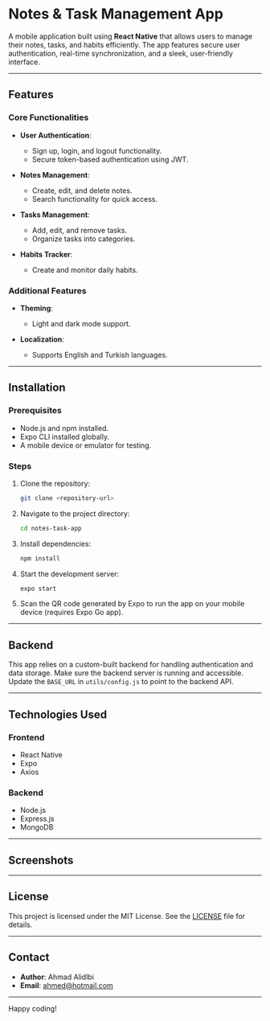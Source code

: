 # Notes & Task Management App

A mobile application built using **React Native** that allows users to manage their notes, tasks, and habits efficiently. The app features secure user authentication, real-time synchronization, and a sleek, user-friendly interface.

---

## Features

### Core Functionalities

- **User Authentication**:

  - Sign up, login, and logout functionality.
  - Secure token-based authentication using JWT.

- **Notes Management**:

  - Create, edit, and delete notes.
  - Search functionality for quick access.

- **Tasks Management**:

  - Add, edit, and remove tasks.
  - Organize tasks into categories.

- **Habits Tracker**:

  - Create and monitor daily habits.

### Additional Features

- **Theming**:

  - Light and dark mode support.

- **Localization**:

  - Supports English and Turkish languages.

---

## Installation

### Prerequisites

- Node.js and npm installed.
- Expo CLI installed globally.
- A mobile device or emulator for testing.

### Steps

1. Clone the repository:

   ```bash
   git clone <repository-url>
   ```

2. Navigate to the project directory:

   ```bash
   cd notes-task-app
   ```

3. Install dependencies:

   ```bash
   npm install
   ```

4. Start the development server:

   ```bash
   expo start
   ```

5. Scan the QR code generated by Expo to run the app on your mobile device (requires Expo Go app).

---

## Backend

This app relies on a custom-built backend for handling authentication and data storage. Make sure the backend server is running and accessible. Update the `BASE_URL` in `utils/config.js` to point to the backend API.

---

## Technologies Used

### Frontend

- React Native
- Expo
- Axios

### Backend

- Node.js
- Express.js
- MongoDB

---

## Screenshots



---

## License

This project is licensed under the MIT License. See the [LICENSE](LICENSE) file for details.

---

## Contact

- **Author**: Ahmad Alidlbi
- **Email**: [ahmed@hotmail.com](mailto:ahmed@hotmail.com)

---

Happy coding!

